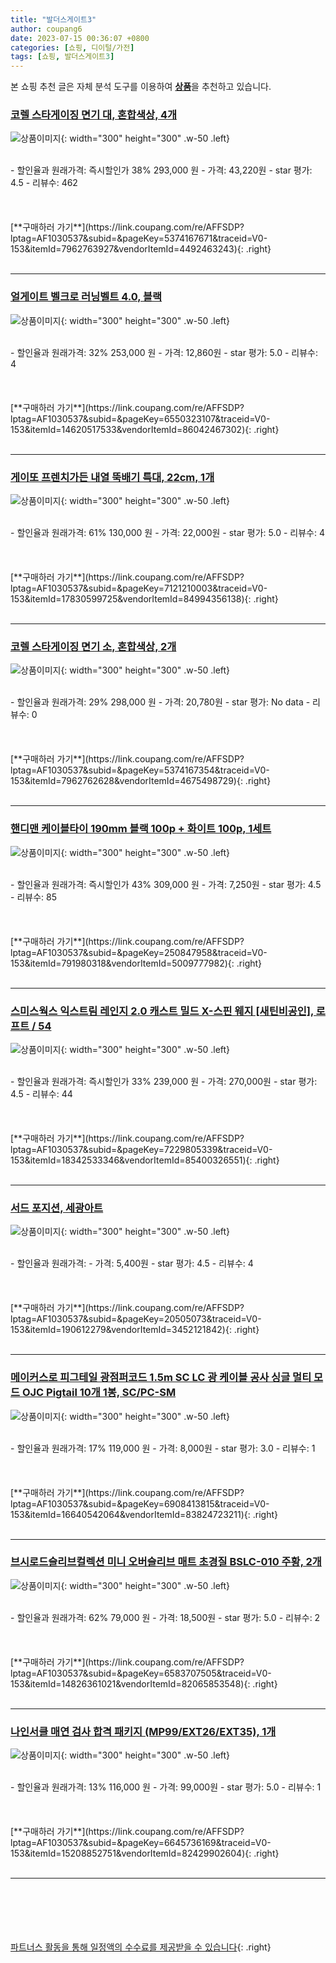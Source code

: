 ```yaml
---
title: "발더스게이트3"
author: coupang6
date: 2023-07-15 00:36:07 +0800
categories: [쇼핑, 디이털/가전]
tags: [쇼핑, 발더스게이트3]
---
```


본 쇼핑 추천 글은 자체 분석 도구를 이용하여 [**상품**](https://link.coupang.com/a/bao1ui)을 추천하고 있습니다.

### [코렐 스타게이징 면기 대, 혼합색상, 4개](https://link.coupang.com/re/AFFSDP?lptag=AF1030537&subid=&pageKey=5374167671&traceid=V0-153&itemId=7962763927&vendorItemId=4492463243)

![상품이미지](https://thumbnail8.coupangcdn.com/thumbnails/remote/230x230ex/image/retail/images/6156947852486903-65240aeb-1d6d-4c3c-8074-505e6e54899e.jpg){: width="300" height="300" .w-50 .left}


<br>
- 할인율과 원래가격: 즉시할인가 38%  293,000   원
- 가격: 43,220원
- star 평가: 4.5
- 리뷰수: 462
<br>
<br>
<br>
<br>
[**구매하러 가기**](https://link.coupang.com/re/AFFSDP?lptag=AF1030537&subid=&pageKey=5374167671&traceid=V0-153&itemId=7962763927&vendorItemId=4492463243){: .right}
<br>
<br>

---

### [얼게이트 벨크로 러닝벨트 4.0, 블랙](https://link.coupang.com/re/AFFSDP?lptag=AF1030537&subid=&pageKey=6550323107&traceid=V0-153&itemId=14620517533&vendorItemId=86042467302)

![상품이미지](https://thumbnail6.coupangcdn.com/thumbnails/remote/230x230ex/image/retail/images/2023/05/22/14/7/25aada41-386c-4ca9-82d4-9a7fbff8042c.jpg){: width="300" height="300" .w-50 .left}


<br>
- 할인율과 원래가격: 32%  253,000   원
- 가격: 12,860원
- star 평가: 5.0
- 리뷰수: 4
<br>
<br>
<br>
<br>
[**구매하러 가기**](https://link.coupang.com/re/AFFSDP?lptag=AF1030537&subid=&pageKey=6550323107&traceid=V0-153&itemId=14620517533&vendorItemId=86042467302){: .right}
<br>
<br>

---

### [게이또 프렌치가든 내열 뚝배기 특대, 22cm, 1개](https://link.coupang.com/re/AFFSDP?lptag=AF1030537&subid=&pageKey=7121210003&traceid=V0-153&itemId=17830599725&vendorItemId=84994356138)

![상품이미지](https://thumbnail6.coupangcdn.com/thumbnails/remote/230x230ex/image/retail/images/40014399515756-9dc18e10-facf-4eea-9ac0-8d46542b0d3b.jpg){: width="300" height="300" .w-50 .left}


<br>
- 할인율과 원래가격: 61%  130,000   원
- 가격: 22,000원
- star 평가: 5.0
- 리뷰수: 4
<br>
<br>
<br>
<br>
[**구매하러 가기**](https://link.coupang.com/re/AFFSDP?lptag=AF1030537&subid=&pageKey=7121210003&traceid=V0-153&itemId=17830599725&vendorItemId=84994356138){: .right}
<br>
<br>

---

### [코렐 스타게이징 면기 소, 혼합색상, 2개](https://link.coupang.com/re/AFFSDP?lptag=AF1030537&subid=&pageKey=5374167354&traceid=V0-153&itemId=7962762628&vendorItemId=4675498729)

![상품이미지](https://thumbnail7.coupangcdn.com/thumbnails/remote/230x230ex/image/retail/images/2019/04/23/17/7/2973f018-1e79-4eb3-a238-b216a198320d.jpg){: width="300" height="300" .w-50 .left}


<br>
- 할인율과 원래가격: 29%  298,000   원
- 가격: 20,780원
- star 평가: No data
- 리뷰수: 0
<br>
<br>
<br>
<br>
[**구매하러 가기**](https://link.coupang.com/re/AFFSDP?lptag=AF1030537&subid=&pageKey=5374167354&traceid=V0-153&itemId=7962762628&vendorItemId=4675498729){: .right}
<br>
<br>

---

### [핸디맨 케이블타이 190mm 블랙 100p + 화이트 100p, 1세트](https://link.coupang.com/re/AFFSDP?lptag=AF1030537&subid=&pageKey=250847958&traceid=V0-153&itemId=791980318&vendorItemId=5009777982)

![상품이미지](https://thumbnail9.coupangcdn.com/thumbnails/remote/230x230ex/image/retail/images/2019/07/03/9/3/291d7be0-6ee8-4e85-ab15-778189dc9d93.jpg){: width="300" height="300" .w-50 .left}


<br>
- 할인율과 원래가격: 즉시할인가 43%  309,000   원
- 가격: 7,250원
- star 평가: 4.5
- 리뷰수: 85
<br>
<br>
<br>
<br>
[**구매하러 가기**](https://link.coupang.com/re/AFFSDP?lptag=AF1030537&subid=&pageKey=250847958&traceid=V0-153&itemId=791980318&vendorItemId=5009777982){: .right}
<br>
<br>

---

### [스미스웍스 익스트림 레인지 2.0 캐스트 밀드 X-스핀 웨지 [새틴비공인], 로프트 / 54](https://link.coupang.com/re/AFFSDP?lptag=AF1030537&subid=&pageKey=7229805339&traceid=V0-153&itemId=18342533346&vendorItemId=85400326551)

![상품이미지](https://thumbnail7.coupangcdn.com/thumbnails/remote/230x230ex/image/vendor_inventory/47b3/c5688961a828a5f36e327b79253749c9a0a1418e451fd854fed9abe12110.jpg){: width="300" height="300" .w-50 .left}


<br>
- 할인율과 원래가격: 즉시할인가 33%  239,000   원
- 가격: 270,000원
- star 평가: 4.5
- 리뷰수: 44
<br>
<br>
<br>
<br>
[**구매하러 가기**](https://link.coupang.com/re/AFFSDP?lptag=AF1030537&subid=&pageKey=7229805339&traceid=V0-153&itemId=18342533346&vendorItemId=85400326551){: .right}
<br>
<br>

---

### [서드 포지션, 세광아트](https://link.coupang.com/re/AFFSDP?lptag=AF1030537&subid=&pageKey=20505073&traceid=V0-153&itemId=190612279&vendorItemId=3452121842)

![상품이미지](https://thumbnail9.coupangcdn.com/thumbnails/remote/230x230ex/image/vendor_inventory/97d0/aa0923a1eefa5a671ec0e9d52653237cc2b5562d27965a98de25de138c6a.jpg){: width="300" height="300" .w-50 .left}


<br>
- 할인율과 원래가격: 
- 가격: 5,400원
- star 평가: 4.5
- 리뷰수: 4
<br>
<br>
<br>
<br>
[**구매하러 가기**](https://link.coupang.com/re/AFFSDP?lptag=AF1030537&subid=&pageKey=20505073&traceid=V0-153&itemId=190612279&vendorItemId=3452121842){: .right}
<br>
<br>

---

### [메이커스로 피그테일 광점퍼코드 1.5m SC LC 광 케이블 공사 싱글 멀티 모드 OJC Pigtail 10개 1봉, SC/PC-SM](https://link.coupang.com/re/AFFSDP?lptag=AF1030537&subid=&pageKey=6908413815&traceid=V0-153&itemId=16640542064&vendorItemId=83824723211)

![상품이미지](https://thumbnail9.coupangcdn.com/thumbnails/remote/230x230ex/image/vendor_inventory/e6a6/bfa560ba294fb4e4445141e4284b1c2c2de31b8f6422ac64334707b94099.jpg){: width="300" height="300" .w-50 .left}


<br>
- 할인율과 원래가격: 17%  119,000   원
- 가격: 8,000원
- star 평가: 3.0
- 리뷰수: 1
<br>
<br>
<br>
<br>
[**구매하러 가기**](https://link.coupang.com/re/AFFSDP?lptag=AF1030537&subid=&pageKey=6908413815&traceid=V0-153&itemId=16640542064&vendorItemId=83824723211){: .right}
<br>
<br>

---

### [브시로드슬리브컬렉션 미니 오버슬리브 매트 초경질 BSLC-010 주황, 2개](https://link.coupang.com/re/AFFSDP?lptag=AF1030537&subid=&pageKey=6583707505&traceid=V0-153&itemId=14826361021&vendorItemId=82065853548)

![상품이미지](https://thumbnail7.coupangcdn.com/thumbnails/remote/230x230ex/image/vendor_inventory/ea70/f27659ebdae72f18f932b1e9441be4de0527c5e53a243e00469e424f213a.jpg){: width="300" height="300" .w-50 .left}


<br>
- 할인율과 원래가격: 62%  79,000   원
- 가격: 18,500원
- star 평가: 5.0
- 리뷰수: 2
<br>
<br>
<br>
<br>
[**구매하러 가기**](https://link.coupang.com/re/AFFSDP?lptag=AF1030537&subid=&pageKey=6583707505&traceid=V0-153&itemId=14826361021&vendorItemId=82065853548){: .right}
<br>
<br>

---

### [나인서클 매연 검사 합격 패키지 (MP99/EXT26/EXT35), 1개](https://link.coupang.com/re/AFFSDP?lptag=AF1030537&subid=&pageKey=6645736169&traceid=V0-153&itemId=15208852751&vendorItemId=82429902604)

![상품이미지](https://thumbnail10.coupangcdn.com/thumbnails/remote/230x230ex/image/vendor_inventory/6ce6/ca55214d9215bcd6206f5e4f2f2b8c0203390aa1db976c3209d7d8d9bd53.jpg){: width="300" height="300" .w-50 .left}


<br>
- 할인율과 원래가격: 13%  116,000   원
- 가격: 99,000원
- star 평가: 5.0
- 리뷰수: 1
<br>
<br>
<br>
<br>
[**구매하러 가기**](https://link.coupang.com/re/AFFSDP?lptag=AF1030537&subid=&pageKey=6645736169&traceid=V0-153&itemId=15208852751&vendorItemId=82429902604){: .right}
<br>
<br>

---
<br><br><br><br><br> [파트너스 활동을 통해 일정액의 수수료를 제공받을 수 있습니다](https://link.coupang.com/a/bao1ui){: .right}